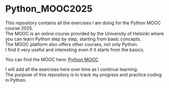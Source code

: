 # Python_MOOC2025

This repository contains all the exercises I am doing for the Python MOOC course 2025.  
The MOOC is an online course provided by the University of Helsinki where you can learn Python step by step, starting from basic concepts.  
The MOOC platform also offers other courses, not only Python.  
I find it very useful and interesting even if it starts from the basics.  

You can find the MOOC here: [Python MOOC](https://www.mooc.fi/en/)

I will add all the exercises here over time as I continue learning.  
The purpose of this repository is to track my progress and practice coding in Python.
